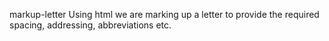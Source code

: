 markup-letter
Using html we are marking up a letter to provide the required spacing, addressing, abbreviations etc.
